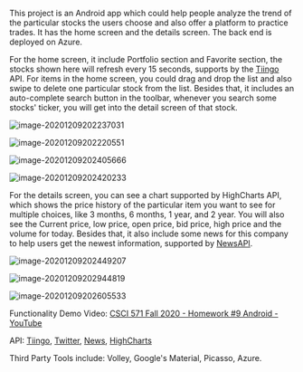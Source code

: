This project is an Android app which could help people analyze the trend of the particular stocks the users choose and also offer a platform to practice trades. It has the home screen and the details screen. The back end is deployed on Azure.

For the home screen, it include Portfolio section and Favorite section, the stocks shown here will refresh every 15 seconds, supports by the [Tiingo](https://www.tiingo.com/) API. For items in the home screen, you could drag and drop the list and also swipe to delete one particular stock from the list. Besides that, it includes an auto-complete search button in the toolbar, whenever you search some stocks' ticker, you will get into the detail screen of that stock.



![image-20201209202237031](C:\Users\ShuoW\AppData\Roaming\Typora\typora-user-images\image-20201209202237031.png)



![image-20201209202220551](C:\Users\ShuoW\AppData\Roaming\Typora\typora-user-images\image-20201209202220551.png)



![image-20201209202405666](C:\Users\ShuoW\AppData\Roaming\Typora\typora-user-images\image-20201209202405666.png)



![image-20201209202420233](C:\Users\ShuoW\AppData\Roaming\Typora\typora-user-images\image-20201209202420233.png)



For the details screen, you can see a chart supported by HighCharts API, which shows the price history of the particular item you want to see for multiple choices, like 3 months, 6 months, 1 year, and 2 year. You will also see the Current price, low price, open price, bid price, high price and the volume for today.  Besides that, it also include some news for this company to help users get the newest information, supported by  [NewsAPI](https://newsapi.org/).

![image-20201209202449207](C:\Users\ShuoW\AppData\Roaming\Typora\typora-user-images\image-20201209202449207.png)



![image-20201209202944819](C:\Users\ShuoW\AppData\Roaming\Typora\typora-user-images\image-20201209202944819.png)



![image-20201209202605533](C:\Users\ShuoW\AppData\Roaming\Typora\typora-user-images\image-20201209202605533.png)



Functionality Demo Video: [CSCI 571 Fall 2020 - Homework #9 Android - YouTube](https://www.youtube.com/watch?v=VH63nyau-Nc&feature=youtu.be)



API: [Tiingo](https://www.tiingo.com/), [Twitter](https://developer.twitter.com/en/docs/twitter-for-websites/tweet-button/guides/web-intent), [News](https://newsapi.org/), [HighCharts](https://www.highcharts.com/)



Third Party Tools include: Volley, Google's Material, Picasso, Azure. 

